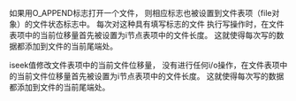 如果用O_APPEND标志打开一个文件， 则相应标志也被设置到文件表项（file对象）的文件状态标志中。 每次对这种具有填写标志的文件
执行写操作时，在文件表项中的当前位移量首先被设置为i节点表项中的文件长度。 这就使得每次写的数据都添加到文件的当前尾端处。

iseek值修改文件表项中的当前文件位移量， 没有进行任何i/o操作，在文件表项中的当前文件位移量首先被设置为i节点表项中的文件长度。 这就使得每次写的数据都添加到文件的当前尾端处。
